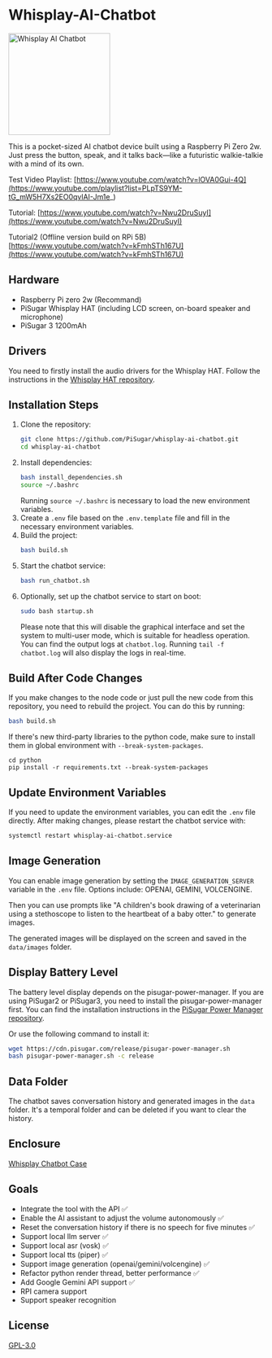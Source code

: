 # Whisplay-AI-Chatbot

<img src="https://docs.pisugar.com/img/whisplay_logo@4x-8.png" alt="Whisplay AI Chatbot" width="200" />

This is a pocket-sized AI chatbot device built using a Raspberry Pi Zero 2w. Just press the button, speak, and it talks back—like a futuristic walkie-talkie with a mind of its own.

Test Video Playlist:
[https://www.youtube.com/watch?v=lOVA0Gui-4Q](https://www.youtube.com/playlist?list=PLpTS9YM-tG_mW5H7Xs2EO0qvlAI-Jm1e_)

Tutorial:
[https://www.youtube.com/watch?v=Nwu2DruSuyI](https://www.youtube.com/watch?v=Nwu2DruSuyI)

Tutorial2 (Offline version build on RPi 5B)
[https://www.youtube.com/watch?v=kFmhSTh167U](https://www.youtube.com/watch?v=kFmhSTh167U)

## Hardware

- Raspberry Pi zero 2w (Recommand)
- PiSugar Whisplay HAT (including LCD screen, on-board speaker and microphone)
- PiSugar 3 1200mAh

## Drivers

You need to firstly install the audio drivers for the Whisplay HAT. Follow the instructions in the [Whisplay HAT repository](https://github.com/PiSugar/whisplay).

## Installation Steps

1. Clone the repository:
   ```bash
   git clone https://github.com/PiSugar/whisplay-ai-chatbot.git
   cd whisplay-ai-chatbot
   ```
2. Install dependencies:
   ```bash
   bash install_dependencies.sh
   source ~/.bashrc
   ```
   Running `source ~/.bashrc` is necessary to load the new environment variables.
3. Create a `.env` file based on the `.env.template` file and fill in the necessary environment variables.
4. Build the project:
   ```bash
   bash build.sh
   ```
5. Start the chatbot service:
   ```bash
   bash run_chatbot.sh
   ```
6. Optionally, set up the chatbot service to start on boot:
   ```bash
   sudo bash startup.sh
   ```
   Please note that this will disable the graphical interface and set the system to multi-user mode, which is suitable for headless operation.
   You can find the output logs at `chatbot.log`. Running `tail -f chatbot.log` will also display the logs in real-time.

## Build After Code Changes

If you make changes to the node code or just pull the new code from this repository, you need to rebuild the project. You can do this by running:

```bash
bash build.sh
```

If there's new third-party libraries to the python code, make sure to install them in global environment with `--break-system-packages`.
```
cd python
pip install -r requirements.txt --break-system-packages
```

## Update Environment Variables

If you need to update the environment variables, you can edit the `.env` file directly. After making changes, please restart the chatbot service with:

```bash
systemctl restart whisplay-ai-chatbot.service
```

## Image Generation

You can enable image generation by setting the `IMAGE_GENERATION_SERVER` variable in the `.env` file. Options include: OPENAI, GEMINI, VOLCENGINE.

Then you can use prompts like "A children's book drawing of a veterinarian using a stethoscope to listen to the heartbeat of a baby otter." to generate images.

The generated images will be displayed on the screen and saved in the `data/images` folder.

## Display Battery Level

The battery level display depends on the pisugar-power-manager. If you are using PiSugar2 or PiSugar3, you need to install the pisugar-power-manager first. You can find the installation instructions in the [PiSugar Power Manager repository](https://github.com/PiSugar/pisugar-power-manager-rs).

Or use the following command to install it:

```bash
wget https://cdn.pisugar.com/release/pisugar-power-manager.sh
bash pisugar-power-manager.sh -c release
```

## Data Folder

The chatbot saves conversation history and generated images in the `data` folder. It's a temporal folder and can be deleted if you want to clear the history.

## Enclosure

[Whisplay Chatbot Case](https://github.com/PiSugar/suit-cases/tree/main/pisugar3-whisplay-chatbot)

## Goals

- Integrate the tool with the API ✅
- Enable the AI assistant to adjust the volume autonomously ✅
- Reset the conversation history if there is no speech for five minutes ✅
- Support local llm server ✅
- Support local asr (vosk) ✅
- Support local tts (piper) ✅
- Support image generation (openai/gemini/volcengine) ✅
- Refactor python render thread, better performance ✅
- Add Google Gemini API support ✅
- RPI camera support
- Support speaker recognition

## License

[GPL-3.0](https://github.com/PiSugar/whisplay-ai-chatbot?tab=GPL-3.0-1-ov-file#readme)
